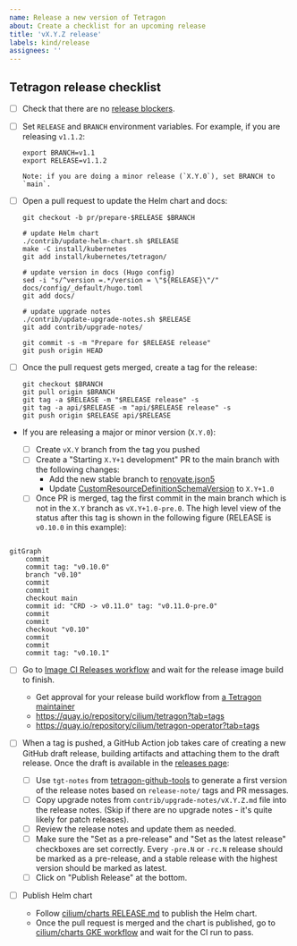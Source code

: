 ```yaml
---
name: Release a new version of Tetragon
about: Create a checklist for an upcoming release
title: 'vX.Y.Z release'
labels: kind/release
assignees: ''
---
```


## Tetragon release checklist

- [ ] Check that there are no [release blockers].

- [ ] Set `RELEASE` and `BRANCH` environment variables. For example, if you are releasing `v1.1.2`:

      export BRANCH=v1.1
      export RELEASE=v1.1.2

      Note: if you are doing a minor release (`X.Y.0`), set BRANCH to `main`.

- [ ] Open a pull request to update the Helm chart and docs:

      git checkout -b pr/prepare-$RELEASE $BRANCH

      # update Helm chart
      ./contrib/update-helm-chart.sh $RELEASE
      make -C install/kubernetes
      git add install/kubernetes/tetragon/

      # update version in docs (Hugo config)
      sed -i "s/^version =.*/version = \"${RELEASE}\"/" docs/config/_default/hugo.toml
      git add docs/

      # update upgrade notes
      ./contrib/update-upgrade-notes.sh $RELEASE
      git add contrib/upgrade-notes/

      git commit -s -m "Prepare for $RELEASE release"
      git push origin HEAD

- [ ] Once the pull request gets merged, create a tag for the release:

      git checkout $BRANCH
      git pull origin $BRANCH
      git tag -a $RELEASE -m "$RELEASE release" -s
      git tag -a api/$RELEASE -m "api/$RELEASE release" -s
      git push origin $RELEASE api/$RELEASE

- If you are releasing a major or minor version (`X.Y.0`):

  - [ ] Create `vX.Y` branch from the tag you pushed
  - [ ] Create a "Starting `X.Y+1` development" PR to the main branch with the following changes:
    - Add the new stable branch to [renovate.json5](https://github.com/cilium/tetragon/blob/main/.github/renovate.json5)
    - Update [CustomResourceDefinitionSchemaVersion](https://github.com/cilium/tetragon/blob/main/pkg/k8s/apis/cilium.io/v1alpha1/version.go) to `X.Y+1.0`
  - [ ] Once PR is merged, tag the first commit in the main branch which is not in the `X.Y` branch as `vX.Y+1.0-pre.0`. The high level view of the status after this tag is shown in the following figure (RELEASE is `v0.10.0` in this example):

```mermaid

gitGraph
    commit
    commit tag: "v0.10.0"
    branch "v0.10"
    commit
    commit
    checkout main
    commit id: "CRD -> v0.11.0" tag: "v0.11.0-pre.0"
    commit
    commit
    checkout "v0.10"
    commit
    commit
    commit tag: "v0.10.1"

```

- [ ] Go to [Image CI Releases workflow] and wait for the release image build to finish.
  - Get approval for your release build workflow from [a Tetragon maintainer]
  - https://quay.io/repository/cilium/tetragon?tab=tags
  - https://quay.io/repository/cilium/tetragon-operator?tab=tags

- [ ] When a tag is pushed, a GitHub Action job takes care of creating a new GitHub
      draft release, building artifacts and attaching them to the draft release. Once
      the draft is available in the [releases page]:
  - [ ] Use `tgt-notes` from [tetragon-github-tools](https://github.com/isovalent/tetragon-github-tools/)
        to generate a first version of the release notes based on `release-note/` tags and PR messages.
  - [ ] Copy upgrade notes from `contrib/upgrade-notes/vX.Y.Z.md` file into the release notes.
        (Skip if there are no upgrade notes - it's quite likely for patch releases).
  - [ ] Review the release notes and update them as needed.
  - [ ] Make sure the "Set as a pre-release" and "Set as the latest release" checkboxes are set correctly.
        Every `-pre.N` or `-rc.N` release should be marked as a pre-release, and a stable release with the highest
        version should be marked as latest.
  - [ ] Click on "Publish Release" at the bottom.

- [ ] Publish Helm chart
   - Follow [cilium/charts RELEASE.md] to publish the Helm chart.
   - Once the pull request is merged and the chart is published, go to [cilium/charts GKE workflow] and wait for the
     CI run to pass.

[release blockers]: https://github.com/cilium/tetragon/issues?q=is%3Aissue+is%3Aopen+label%3Arelease-blocker
[Image CI Releases workflow]: https://github.com/cilium/tetragon/actions/workflows/build-images-releases.yml
[cilium/charts RELEASE.md]: https://github.com/cilium/charts/blob/master/RELEASE.md
[cilium/charts GKE workflow]: https://github.com/cilium/charts/actions/workflows/conformance-tetragon-gke.yaml
[releases page]: https://github.com/cilium/tetragon/releases
[a Tetragon maintainer]: https://github.com/orgs/cilium/teams/tetragon-maintainers/members
